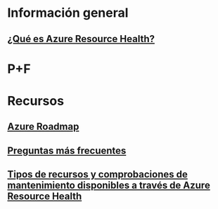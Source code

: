 # Información general
## [¿Qué es Azure Resource Health?](resource-health-overview.md)
# P+F
# Recursos
## [Azure Roadmap](https://azure.microsoft.com/roadmap/)
## [Preguntas más frecuentes](resource-health-faq.md)
## [Tipos de recursos y comprobaciones de mantenimiento disponibles a través de Azure Resource Health](resource-health-checks-resource-types.md)

